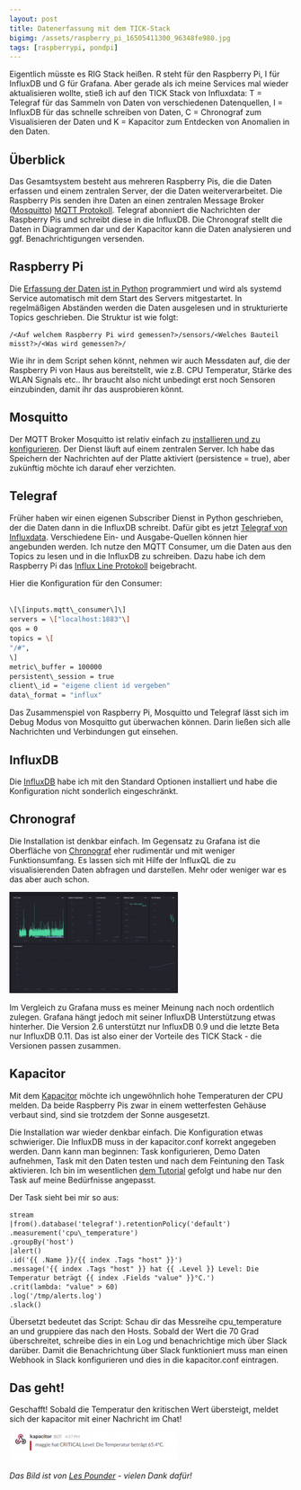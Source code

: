 ```yaml
---
layout: post
title: Datenerfassung mit dem TICK-Stack
bigimg: /assets/raspberry_pi_16505411300_96348fe980.jpg
tags: [raspberrypi, pondpi]
---
```


Eigentlich müsste es RIG Stack heißen. R steht für den Raspberry Pi, I für InfluxDB und G für Grafana. Aber gerade als ich meine Services mal wieder aktualisieren wollte, stieß ich auf den TICK Stack von Influxdata: T = Telegraf für das Sammeln von Daten von verschiedenen Datenquellen, I = InfluxDB für das schnelle schreiben von Daten, C = Chronograf zum Visualisieren der Daten und K = Kapacitor zum Entdecken von Anomalien in den Daten.

## Überblick

Das Gesamtsystem besteht aus mehreren Raspberry Pis, die die Daten erfassen und einem zentralen Server, der die Daten weiterverarbeitet. Die Raspberry Pis senden ihre Daten an einen zentralen Message Broker ([Mosquitto](http://mosquitto.org/)) [MQTT Protokoll](http://mqtt.org/). Telegraf abonniert die Nachrichten der Raspberry Pis und schreibt diese in die InfluxDB. Die Chronograf stellt die Daten in Diagrammen dar und der Kapacitor kann die Daten analysieren und ggf. Benachrichtigungen versenden.

## Raspberry Pi

Die [Erfassung der Daten ist in Python](https://github.com/meinjens/home-control-pi/blob/master/monitor/mqtt_client.py) programmiert und wird als systemd Service automatisch mit dem Start des Servers mitgestartet. In regelmäßigen Abständen werden die Daten ausgelesen und in strukturierte Topics geschrieben. Die Struktur ist wie folgt:

```
/<Auf welchem Raspberry Pi wird gemessen?>/sensors/<Welches Bauteil misst?>/<Was wird gemessen?>/
```

Wie ihr in dem Script sehen könnt, nehmen wir auch Messdaten auf, die der Raspberry Pi von Haus aus bereitstellt, wie z.B. CPU Temperatur, Stärke des WLAN Signals etc.. Ihr braucht also nicht unbedingt erst noch Sensoren einzubinden, damit ihr das ausprobieren könnt.

## Mosquitto

Der MQTT Broker Mosquitto ist relativ einfach zu [installieren und zu konfigurieren](http://mosquitto.org/man/mosquitto-conf-5.html). Der Dienst läuft auf einem zentralen Server. Ich habe das Speichern der Nachrichten auf der Platte aktiviert (persistence = true), aber zukünftig möchte ich darauf eher verzichten.

## Telegraf

Früher haben wir einen eigenen Subscriber Dienst in Python geschrieben, der die Daten dann in die InfluxDB schreibt. Dafür gibt es jetzt [Telegraf von Influxdata](https://influxdata.com/time-series-platform/telegraf/). Verschiedene Ein- und Ausgabe-Quellen können hier angebunden werden. Ich nutze den MQTT Consumer, um die Daten aus den Topics zu lesen und in die InfluxDB zu schreiben. Dazu habe ich dem Raspberry Pi das [Influx Line Protokoll](https://docs.influxdata.com/influxdb/v0.12/write_protocols/line/) beigebracht.

Hier die Konfiguration für den Consumer:

```bash

\[\[inputs.mqtt\_consumer\]\]  
servers = \["localhost:1883"\]  
qos = 0  
topics = \[  
"/#",  
\]  
metric\_buffer = 100000  
persistent\_session = true  
client\_id = "eigene client id vergeben"  
data\_format = "influx"

```

Das Zusammenspiel von Raspberry Pi, Mosquitto und Telegraf lässt sich im Debug Modus von Mosquitto gut überwachen können. Darin ließen sich alle Nachrichten und Verbindungen gut einsehen.

## InfluxDB

Die [InfluxDB](https://influxdata.com/time-series-platform/influxdb/) habe ich mit den Standard Optionen installiert und habe die Konfiguration nicht sonderlich eingeschränkt.

## Chronograf

Die Installation ist denkbar einfach. Im Gegensatz zu Grafana ist die Oberfläche von [Chronograf](https://influxdata.com/time-series-platform/chronograf/) eher rudimentär und mit weniger Funktionsumfang. Es lassen sich mit Hilfe der InfluxQL die zu visualisierenden Daten abfragen und darstellen. Mehr oder weniger war es das aber auch schon.

[![Chronograf-Dashboard](/assets/Chronograf-Dashboard-300x180.png)](/assets/Chronograf-Dashboard.png)

Im Vergleich zu Grafana muss es meiner Meinung nach noch ordentlich zulegen. Grafana hängt jedoch mit seiner InfluxDB Unterstützung etwas hinterher. Die Version 2.6 unterstützt nur InfluxDB 0.9 und die letzte Beta nur InfluxDB 0.11. Das ist also einer der Vorteile des TICK Stack - die Versionen passen zusammen.

## Kapacitor

Mit dem [Kapacitor](https://influxdata.com/time-series-platform/kapacitor/) möchte ich ungewöhnlich hohe Temperaturen der CPU melden. Da beide Raspberry Pis zwar in einem wetterfesten Gehäuse verbaut sind, sind sie trotzdem der Sonne ausgesetzt.

Die Installation war wieder denkbar einfach. Die Konfiguration etwas schwieriger. Die InfluxDB muss in der kapacitor.conf korrekt angegeben werden. Dann kann man beginnen: Task konfigurieren, Demo Daten aufnehmen, Task mit den Daten testen und nach dem Feintuning den Task aktivieren. Ich bin im wesentlichen [dem Tutorial](https://docs.influxdata.com/kapacitor/v0.12/introduction/getting_started/) gefolgt und habe nur den Task auf meine Bedürfnisse angepasst.

Der Task sieht bei mir so aus:  
```
stream  
|from().database('telegraf').retentionPolicy('default')  
.measurement('cpu\_temperature')  
.groupBy('host')  
|alert()  
.id('{{ .Name }}/{{ index .Tags "host" }}')  
.message('{{ index .Tags "host" }} hat {{ .Level }} Level: Die Temperatur beträgt {{ index .Fields "value" }}°C.')  
.crit(lambda: "value" > 60)  
.log('/tmp/alerts.log')  
.slack()  
```

Übersetzt bedeutet das Script: Schau dir das Messreihe cpu\_temperature an und gruppiere das nach den Hosts. Sobald der Wert die 70 Grad überschreitet, schreibe dies in ein Log und benachrichtige mich über Slack darüber. Damit die Benachrichtung über Slack funktioniert muss man einen Webhook in Slack konfigurieren und dies in die kapacitor.conf eintragen.

## Das geht!

Geschafft! Sobald die Temperatur den kritischen Wert übersteigt, meldet sich der kapacitor mit einer Nachricht im Chat!

[![slack-message](/assets/slack-message-300x53.png)](/assets/slack-message.png)

_Das Bild ist von [Les Pounder](https://www.flickr.com/photos/biglesp/) - vielen Dank dafür!_